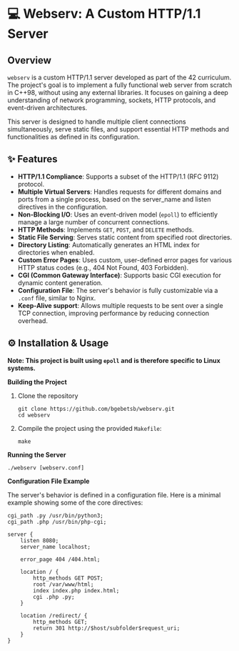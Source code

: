 # 💻 Webserv: A Custom HTTP/1.1 Server

## Overview
`webserv` is a custom HTTP/1.1 server developed as part of the 42 curriculum. The project's goal is to implement a fully functional web server from scratch in C++98, without using any external libraries. It focuses on gaining a deep understanding of network programming, sockets, HTTP protocols, and event-driven architectures.

This server is designed to handle multiple client connections simultaneously, serve static files, and support essential HTTP methods and functionalities as defined in its configuration.

## ✨ Features
- **HTTP/1.1 Compliance**: Supports a subset of the HTTP/1.1 (RFC 9112) protocol.
- **Multiple Virtual Servers**: Handles requests for different domains and ports from a single process, based on the server_name and listen directives in the configuration.
- **Non-Blocking I/O**: Uses an event-driven model (`epoll`) to efficiently manage a large number of concurrent connections.
- **HTTP Methods**: Implements `GET`, `POST`, and `DELETE` methods.
- **Static File Serving**: Serves static content from specified root directories.
- **Directory Listing**: Automatically generates an HTML index for directories when enabled.
- **Custom Error Pages**: Uses custom, user-defined error pages for various HTTP status codes (e.g., 404 Not Found, 403 Forbidden).
- **CGI (Common Gateway Interface)**: Supports basic CGI execution for dynamic content generation.
- **Configuration File**: The server's behavior is fully customizable via a `.conf` file, similar to Nginx.
- **Keep-Alive support**: Allows multiple requests to be sent over a single TCP connection, improving performance by reducing connection overhead.

## ⚙️ Installation & Usage
**Note: This project is built using `epoll` and is therefore specific to Linux systems.**

**Building the Project**

1. Clone the repository
   ```
   git clone https://github.com/bgebetsb/webserv.git
   cd webserv
   ```
 2. Compile the project using the provided `Makefile`:
    ```
    make
    ```
**Running the Server**

```
./webserv [webserv.conf]
```
**Configuration File Example**

The server's behavior is defined in a configuration file. Here is a minimal example showing some of the core directives:
```
cgi_path .py /usr/bin/python3;
cgi_path .php /usr/bin/php-cgi;

server {
    listen 8080;
    server_name localhost;

    error_page 404 /404.html;

    location / {
        http_methods GET POST;
        root /var/www/html;
        index index.php index.html;
        cgi .php .py;
    }

    location /redirect/ {
        http_methods GET;
        return 301 http://$host/subfolder$request_uri;
    }
}
```
